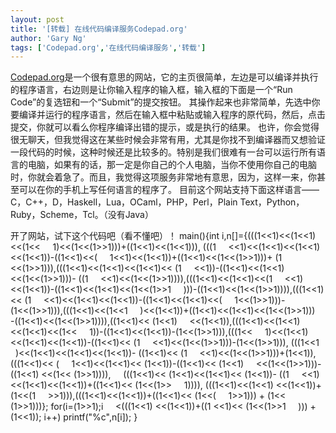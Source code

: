 ```yaml
---
layout: post
title: '[转载] 在线代码编译服务Codepad.org'
author: 'Gary Ng'
tags: ['Codepad.org','在线代码编译服务','转载']
---
```


  
[Codepad.org](http://codepad.org/)是一个很有意思的网站，它的主页很简单，左边是可以编译并执行的程序语言，右边则是让你输入程序的输入框，输入框的下面是一个“Run
Code”的复选钮和一个“Submit”的提交按钮。
其操作起来也非常简单，先选中你要编译并运行的程序语言，然后在输入框中粘贴或输入程序的原代码，然后，点击提交，你就可以看么你程序编译出错的提示，或是执行的结果。
也许，你会觉得很无聊天，但我觉得这在某些时候会非常有用，尤其是你找不到编译器而又想验证一段代码的时候，这种时候还是比较多的。特别是我们很难有一台可以运行所有语言的电脑，如果有的话，那一定是你自己的个人电脑，当你不使用你自己的电脑时，你就会着急了。而且，我觉得这项服务非常地有意思，因为，这样一来，你甚至可以在你的手机上写任何语言的程序了。
目前这个网站支持下面这样语言——C，C++，D，Haskell，Lua，OCaml，PHP，Perl，Plain
Text，Python，Ruby，Scheme，Tcl。（没有Java）
  
开了网站，试下这个代码吧（看不懂吧）！
main(){int i,n[]={(((1\<\<1)\<\<(1\<\<1)\<\<(1\<\<
    1)\<\<(1\<\<(1\>\>1)))+((1\<\<1)\<\<(1\<\<1))), (((1
    \<\<1)\<\<(1\<\<1)\<\<(1\<\<1)\<\<(1\<\<1))-((1\<\<1)\<\<(
    1\<\<1)\<\<(1\<\<1))+((1\<\<1)\<\<(1\<\<(1\>\>1)))+ (1
    \<\<(1\>\>1))),(((1\<\<1)\<\<(1\<\<1)\<\<(1\<\<1)\<\< (1
    \<\<1))-((1\<\<1)\<\<(1\<\<1)\<\<(1\<\<(1\>\>1)))- ((1
    \<\<1)\<\<(1\<\<(1\>\>1)))),(((1\<\<1)\<\<(1\<\<1)\<\<(1
    \<\<1)\<\<(1\<\<1))-((1\<\<1)\<\<(1\<\<1)\<\<(1\<\<(1\>\>1
    )))-((1\<\<1)\<\<(1\<\<(1\>\>1)))),(((1\<\<1)\<\< (1
    \<\<1)\<\<(1\<\<1)\<\<(1\<\<1))-((1\<\<1)\<\<(1\<\<1)\<\<(
    1\<\<(1\>\>1)))-(1\<\<(1\>\>1))),(((1\<\<1)\<\<(1\<\<1
    )\<\<(1\<\<1))+((1\<\<1)\<\<(1\<\<1)\<\<(1\<\<(1\>\>1)))
    -((1\<\<1)\<\<(1\<\<(1\>\>1)))),((1\<\<1)\<\< (1\<\<1)
    \<\<(1\<\<1)),(((1\<\<1)\<\<(1\<\<1)\<\<(1\<\<1)\<\<(1\<\<
    1))-((1\<\<1)\<\<(1\<\<1))-(1\<\<(1\>\>1))),(((1\<\<
    1)\<\<(1\<\<1)\<\<(1\<\<1)\<\<(1\<\<1))-((1\<\<1)\<\< (1
    \<\<1)\<\<(1\<\<(1\>\>1)))-(1\<\<(1\>\>1))), (((1\<\<1
    )\<\<(1\<\<1)\<\<(1\<\<1)\<\<(1\<\<1))- ((1\<\<1)\<\< (1
    \<\<1)\<\<(1\<\<(1\>\>1)))+(1\<\<1)), (((1\<\<1)\<\< (
    1\<\<1)\<\<(1\<\<1)\<\< (1\<\<1))-((1\<\<1)\<\< (1\<\<1)
    \<\<(1\<\<(1\>\>1)))-((1\<\<1) \<\<(1\<\< (1\>\>1)))),
    (((1\<\<1)\<\< (1\<\<1)\<\<(1\<\<1)\<\< (1\<\<1))- ((1
    \<\<1)\<\<(1\<\<1)\<\<(1\<\<1))+((1\<\<1)\<\< (1\<\<(1\>\>
    1)))), (((1\<\<1)\<\<(1\<\<1) \<\<(1\<\<1))+(1\<\<(1
    \>\>1))),(((1\<\<1)\<\<(1\<\<1))+((1\<\<1)\<\< (1\<\<(
    1\>\>1))) + (1\<\< (1\>\>1)))}; for(i=(1\>\>1);i
    \<(((1\<\<1) \<\<(1\<\<1))+((1 \<\<1)\<\< (1\<\<(1\>\>1
    ))) + (1\<\<1)); i++) printf("%c",n[i]); }
  

